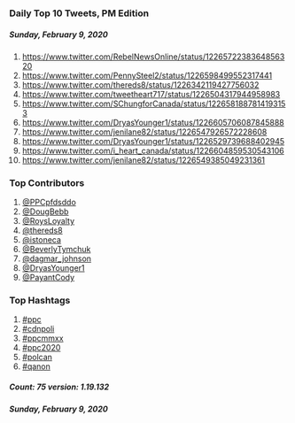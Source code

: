 ### Daily Top 10 Tweets, PM Edition
##### Sunday, February 9, 2020
 1) https://www.twitter.com/RebelNewsOnline/status/1226572238364856320
 2) https://www.twitter.com/PennySteel2/status/1226598499552317441
 3) https://www.twitter.com/thereds8/status/1226342119427756032
 4) https://www.twitter.com/tweetheart717/status/1226504317944958983
 5) https://www.twitter.com/SChungforCanada/status/1226581887814193153
 6) https://www.twitter.com/DryasYounger1/status/1226605706087845888
 7) https://www.twitter.com/jenilane82/status/1226547926572228608
 8) https://www.twitter.com/DryasYounger1/status/1226529739688402945
 9) https://www.twitter.com/i_heart_canada/status/1226604859530543106
10) https://www.twitter.com/jenilane82/status/1226549385049231361

### Top Contributors
  1) [@PPCpfdsddo](https://www.twitter.com/PPCpfdsddo)
  2) [@DougBebb](https://www.twitter.com/DougBebb)
  3) [@RoysLoyalty](https://www.twitter.com/RoysLoyalty)
  4) [@thereds8](https://www.twitter.com/thereds8)
  5) [@istoneca](https://www.twitter.com/istoneca)
  6) [@BeverlyTymchuk](https://www.twitter.com/BeverlyTymchuk)
  7) [@dagmar_johnson](https://www.twitter.com/dagmar_johnson)
  8) [@DryasYounger1](https://www.twitter.com/DryasYounger1)
  9) [@PayantCody](https://www.twitter.com/PayantCody)


### Top Hashtags

  1) [#ppc](https://www.twitter.com/hashtag/ppc)
  2) [#cdnpoli](https://www.twitter.com/hashtag/cdnpoli)
  3) [#ppcmmxx](https://www.twitter.com/hashtag/ppcmmxx)
  4) [#ppc2020](https://www.twitter.com/hashtag/ppc2020)
  5) [#polcan](https://www.twitter.com/hashtag/polcan)
  6) [#qanon](https://www.twitter.com/hashtag/qanon)

##### Count: 75	version: 1.19.132
##### Sunday, February 9, 2020

